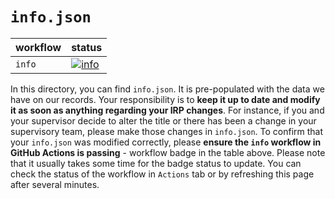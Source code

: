 # `info.json`

| workflow | status |
| - | - |
| `info` | [![info](https://github.com/ese-msc-2022/irp-jh4322/actions/workflows/info.yml/badge.svg)](https://github.com/ese-msc-2022/irp-jh4322/actions/workflows/info.yml) |

In this directory, you can find `info.json`. It is pre-populated with the data we have on our records. Your responsibility is to **keep it up to date and modify it as soon as anything regarding your IRP changes**. For instance, if you and your supervisor decide to alter the title or there has been a change in your supervisory team, please make those changes in `info.json`. To confirm that your `info.json` was modified correctly, please **ensure the `info` workflow in GitHub Actions is passing** - workflow badge in the table above. Please note that it usually takes some time for the badge status to update. You can check the status of the workflow in `Actions` tab or by refreshing this page after several minutes.
